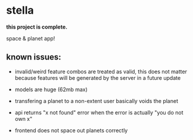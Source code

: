 # stella

**this project is complete.**

space & planet app!

## known issues:

- invalid/weird feature combos are treated as valid,
  this does not matter because features will be
  generated by the server in a future update

- models are huge (62mb max)

- transfering a planet to a non-extent user basically voids the planet

- api returns "x not found" error when the error is actually "you do not own x"

- frontend does not space out planets correctly
